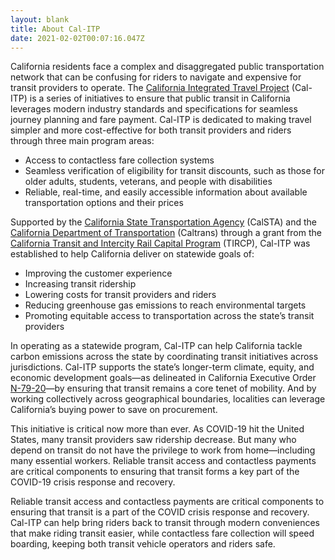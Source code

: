 ```yaml
---
layout: blank
title: About Cal-ITP
date: 2021-02-02T00:07:16.047Z
---
```

California residents face a complex and disaggregated public transportation network that can be confusing for riders to navigate and expensive for transit providers to operate. The [California Integrated Travel Project](https://www.calitp.org/) (Cal-ITP) is a series of initiatives to ensure that public transit in California leverages modern industry standards and specifications for seamless journey planning and fare payment. Cal-ITP is dedicated to making travel simpler and more cost-effective for both transit providers and riders through three main program areas: 

* Access to contactless fare collection systems 
* Seamless verification of eligibility for transit discounts, such as those for older adults, students, veterans, and people with disabilities
* Reliable, real-time, and easily accessible information about available transportation options and their prices

Supported by the [California State Transportation Agency](https://calsta.ca.gov/) (CalSTA) and the [California Department of Transportation](https://calsta.ca.gov/) (Caltrans) through a grant from the [California Transit and Intercity Rail Capital Program](https://calsta.ca.gov/subject-areas/transit-intercity-rail-capital-prog) (TIRCP), Cal-ITP was established to help California deliver on statewide goals of: 

* Improving the customer experience
* Increasing transit ridership
* Lowering costs for transit providers and riders
* Reducing greenhouse gas emissions to reach environmental targets
* Promoting equitable access to transportation across the state’s transit providers

In operating as a statewide program, Cal-ITP can help California tackle carbon emissions across the state by coordinating transit initiatives across jurisdictions. Cal-ITP supports the state’s longer-term climate, equity, and economic development goals—as delineated in California Executive Order [N-79-20](https://www.gov.ca.gov/wp-content/uploads/2020/09/9.23.20-EO-N-79-20-text.pdf)—by ensuring that transit remains a core tenet of mobility. And by working collectively across geographical boundaries, localities can leverage California’s buying power to save on procurement.

This initiative is critical now more than ever. As COVID-19 hit the United States, many transit providers saw ridership decrease. But many who depend on transit do not have the privilege to work from home—including many essential workers. Reliable transit access and contactless payments are critical components to ensuring that transit forms a key part of the COVID-19 crisis response and recovery.

Reliable transit access and contactless payments are critical components to ensuring that transit is a part of the COVID crisis response and recovery. Cal-ITP can help bring riders back to transit through modern conveniences that make riding transit easier, while contactless fare collection will speed boarding, keeping both transit vehicle operators and riders safe. 
